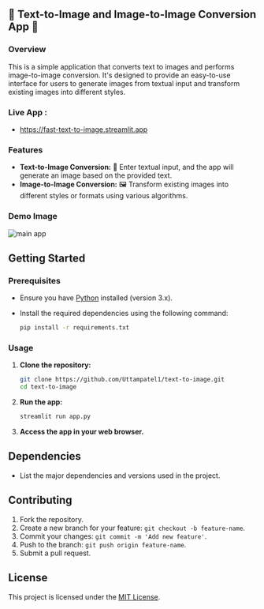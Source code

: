 ## 🌈 Text-to-Image and Image-to-Image Conversion App 🔄

### Overview

This is a simple application that converts text to images and performs image-to-image conversion. It's designed to provide an easy-to-use interface for users to generate images from textual input and transform existing images into different styles.

### Live App : 
- https://fast-text-to-image.streamlit.app

### Features

- **Text-to-Image Conversion:** 📝 Enter textual input, and the app will generate an image based on the provided text.
- **Image-to-Image Conversion:** 🖼️ Transform existing images into different styles or formats using various algorithms.

### Demo Image

![main app](https://github.com/Uttampatel1/text-to-image/assets/86312108/724f2901-fb03-40ea-9cd5-c41689d7b4b6)

## Getting Started

### Prerequisites

- Ensure you have [Python](https://www.python.org/) installed (version 3.x).
- Install the required dependencies using the following command:

  ```bash
  pip install -r requirements.txt
  ```

### Usage

1. **Clone the repository:**

   ```bash
   git clone https://github.com/Uttampatel1/text-to-image.git
   cd text-to-image
   ```

2. **Run the app:**

   ```bash
   streamlit run app.py
   ```

3. **Access the app in your web browser.**

## Dependencies

- List the major dependencies and versions used in the project.

## Contributing

1. Fork the repository.
2. Create a new branch for your feature: `git checkout -b feature-name`.
3. Commit your changes: `git commit -m 'Add new feature'`.
4. Push to the branch: `git push origin feature-name`.
5. Submit a pull request.

## License

This project is licensed under the [MIT License](LICENSE).

